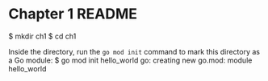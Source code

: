 # Chapter 1 README

$ mkdir ch1
$ cd ch1

Inside the directory, run the `go mod init` command to mark this directory as a Go module:
$ go mod init hello_world
go: creating new go.mod: module hello_world

